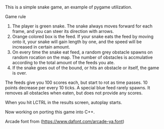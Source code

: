 This is a simple snake game, an example of pygame utilization.

Game rule
1. The player is green snake. The snake always moves forward for each frame, and you can steer its direction with arrows.
2. Orange colored box is the feed. If your snake eats the feed by moving onto it, your snake will gain length by one, and the speed will be increased in certain amount.
3. On every time the snake eat feed, a random grey obstacle spawns on random rocation on the map. The number of obstacles is accmulative according to the total amount of the feeds you ate.
4. If the snake goes out of the bound, or hits an obstacle or itself, the game is over.

The feeds give you 100 scores each, but start to rot as time passes. 10 points decrease per every 10 ticks. 
A special blue feed rarely spawns. It removes all obstacles when eaten, but does not provide any scores.

When you hit LCTRL in the results screen, autoplay starts.

Now working on porting this game into C++.

Arcade font from (https://www.dafont.com/arcade-ya.font)
